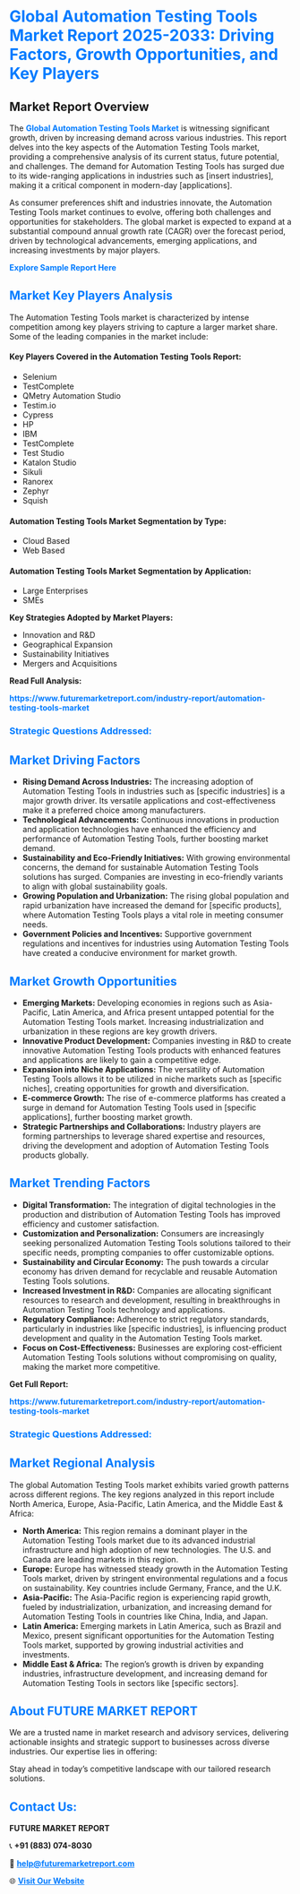 <h1 style="color: #007BFF;">Global Automation Testing Tools Market Report 2025-2033: Driving Factors, Growth Opportunities, and Key Players</h1>

<section id="overview">
<h2>Market Report Overview</h2>
<p>The <a href="https://www.futuremarketreport.com/industry-report/automation-testing-tools-market" style="color: #007BFF; text-decoration: none;"><strong>Global Automation Testing Tools Market</strong></a> is witnessing significant growth, driven by increasing demand across various industries. This report delves into the key aspects of the Automation Testing Tools market, providing a comprehensive analysis of its current status, future potential, and challenges. The demand for Automation Testing Tools has surged due to its wide-ranging applications in industries such as [insert industries], making it a critical component in modern-day [applications].</p>
<p>As consumer preferences shift and industries innovate, the Automation Testing Tools market continues to evolve, offering both challenges and opportunities for stakeholders. The global market is expected to expand at a substantial compound annual growth rate (CAGR) over the forecast period, driven by technological advancements, emerging applications, and increasing investments by major players.</p>
</section>

<section id="overview">
<p><a href="https://www.futuremarketreport.com/request-sample/reportId=40953" style="color: #007BFF; text-decoration: none;"><strong>Explore Sample Report Here</strong></a></p>
</section>

<section id="key-players">
<h2 style="color: #007BFF;">Market Key Players Analysis</h2>
<p>The Automation Testing Tools market is characterized by intense competition among key players striving to capture a larger market share. Some of the leading companies in the market include:</p>
<h4>Key Players Covered in the Automation Testing Tools Report:</h4>
<ul><li>Selenium</li><li>TestComplete</li><li>QMetry Automation Studio</li><li>Testim.io</li><li>Cypress</li><li>HP</li><li>IBM</li><li>TestComplete</li><li>Test Studio</li><li>Katalon Studio</li><li>Sikuli</li><li>Ranorex</li><li>Zephyr</li><li>Squish</li></ul>
<h4>Automation Testing Tools Market Segmentation by Type:</h4>
<ul><li>Cloud Based</li><li>Web Based</li></ul>

<h4>Automation Testing Tools Market Segmentation by Application:</h4>
<ul><li>Large Enterprises</li><li>SMEs</li></ul>
<p><strong>Key Strategies Adopted by Market Players:</strong></p>
<ul>
<li>Innovation and R&D</li>
<li>Geographical Expansion</li>
<li>Sustainability Initiatives</li>
<li>Mergers and Acquisitions</li>
</ul>
</section>

<section>
<p><strong>Read Full Analysis: </strong></p><a href="https://www.futuremarketreport.com/industry-report/automation-testing-tools-market" style="color: #007BFF; text-decoration: none;"><strong>https://www.futuremarketreport.com/industry-report/automation-testing-tools-market</strong></a>
<h3 style="color: #007BFF;">Strategic Questions Addressed:</h3>
</section>

<section id="driving-factors">
<h2 style="color: #007BFF;">Market Driving Factors</h2>
<ul>
<li><strong>Rising Demand Across Industries:</strong> The increasing adoption of Automation Testing Tools in industries such as [specific industries] is a major growth driver. Its versatile applications and cost-effectiveness make it a preferred choice among manufacturers.</li>
<li><strong>Technological Advancements:</strong> Continuous innovations in production and application technologies have enhanced the efficiency and performance of Automation Testing Tools, further boosting market demand.</li>
<li><strong>Sustainability and Eco-Friendly Initiatives:</strong> With growing environmental concerns, the demand for sustainable Automation Testing Tools solutions has surged. Companies are investing in eco-friendly variants to align with global sustainability goals.</li>
<li><strong>Growing Population and Urbanization:</strong> The rising global population and rapid urbanization have increased the demand for [specific products], where Automation Testing Tools plays a vital role in meeting consumer needs.</li>
<li><strong>Government Policies and Incentives:</strong> Supportive government regulations and incentives for industries using Automation Testing Tools have created a conducive environment for market growth.</li>
</ul>
</section>

<section id="growth-opportunities">
<h2 style="color: #007BFF;">Market Growth Opportunities</h2>
<ul>
<li><strong>Emerging Markets:</strong> Developing economies in regions such as Asia-Pacific, Latin America, and Africa present untapped potential for the Automation Testing Tools market. Increasing industrialization and urbanization in these regions are key growth drivers.</li>
<li><strong>Innovative Product Development:</strong> Companies investing in R&D to create innovative Automation Testing Tools products with enhanced features and applications are likely to gain a competitive edge.</li>
<li><strong>Expansion into Niche Applications:</strong> The versatility of Automation Testing Tools allows it to be utilized in niche markets such as [specific niches], creating opportunities for growth and diversification.</li>
<li><strong>E-commerce Growth:</strong> The rise of e-commerce platforms has created a surge in demand for Automation Testing Tools used in [specific applications], further boosting market growth.</li>
<li><strong>Strategic Partnerships and Collaborations:</strong> Industry players are forming partnerships to leverage shared expertise and resources, driving the development and adoption of Automation Testing Tools products globally.</li>
</ul>
</section>

<section id="trending-factors">
<h2 style="color: #007BFF;">Market Trending Factors</h2>
<ul>
<li><strong>Digital Transformation:</strong> The integration of digital technologies in the production and distribution of Automation Testing Tools has improved efficiency and customer satisfaction.</li>
<li><strong>Customization and Personalization:</strong> Consumers are increasingly seeking personalized Automation Testing Tools solutions tailored to their specific needs, prompting companies to offer customizable options.</li>
<li><strong>Sustainability and Circular Economy:</strong> The push towards a circular economy has driven demand for recyclable and reusable Automation Testing Tools solutions.</li>
<li><strong>Increased Investment in R&D:</strong> Companies are allocating significant resources to research and development, resulting in breakthroughs in Automation Testing Tools technology and applications.</li>
<li><strong>Regulatory Compliance:</strong> Adherence to strict regulatory standards, particularly in industries like [specific industries], is influencing product development and quality in the Automation Testing Tools market.</li>
<li><strong>Focus on Cost-Effectiveness:</strong> Businesses are exploring cost-efficient Automation Testing Tools solutions without compromising on quality, making the market more competitive.</li>
</ul>
</section>

<section>
<p><strong>Get Full Report: </strong></p><a href="https://www.futuremarketreport.com/industry-report/automation-testing-tools-market" style="color: #007BFF; text-decoration: none;"><strong>https://www.futuremarketreport.com/industry-report/automation-testing-tools-market</strong></a>
<h3 style="color: #007BFF;">Strategic Questions Addressed:</h3>
</section>


<section id="regional-analysis">
<h2 style="color: #007BFF;">Market Regional Analysis</h2>
<p>The global Automation Testing Tools market exhibits varied growth patterns across different regions. The key regions analyzed in this report include North America, Europe, Asia-Pacific, Latin America, and the Middle East & Africa:</p>
<ul>
<li><strong>North America:</strong> This region remains a dominant player in the Automation Testing Tools market due to its advanced industrial infrastructure and high adoption of new technologies. The U.S. and Canada are leading markets in this region.</li>
<li><strong>Europe:</strong> Europe has witnessed steady growth in the Automation Testing Tools market, driven by stringent environmental regulations and a focus on sustainability. Key countries include Germany, France, and the U.K.</li>
<li><strong>Asia-Pacific:</strong> The Asia-Pacific region is experiencing rapid growth, fueled by industrialization, urbanization, and increasing demand for Automation Testing Tools in countries like China, India, and Japan.</li>
<li><strong>Latin America:</strong> Emerging markets in Latin America, such as Brazil and Mexico, present significant opportunities for the Automation Testing Tools market, supported by growing industrial activities and investments.</li>
<li><strong>Middle East & Africa:</strong> The region’s growth is driven by expanding industries, infrastructure development, and increasing demand for Automation Testing Tools in sectors like [specific sectors].</li>
</ul>
</section>

<footer>
<h2 style="color: #007BFF;">About FUTURE MARKET REPORT</h2>
<p>We are a trusted name in market research and advisory services, delivering actionable insights and strategic support to businesses across diverse industries. Our expertise lies in offering:</p>

<p>Stay ahead in today’s competitive landscape with our tailored research solutions.</p>

<h2 style="color: #007BFF;">Contact Us:</h2>
<p><strong>FUTURE MARKET REPORT</strong></p>
<p>📞 <strong>+91 (883) 074-8030</strong></p>
<p>📧 <strong><a href="mailto:help@futuremarketreport.com" style="color: #007BFF;">help@futuremarketreport.com</a></strong></p>
<p>🌐 <strong><a href="https://www.futuremarketreport.com/" style="color: #007BFF;">Visit Our Website</a></strong></p>
</footer>